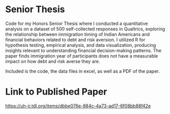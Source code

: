# Senior Thesis

Code for my Honors Senior Thesis where I conducted a quantitative analysis on a dataset of 500 self-collected responses in Qualtrics, exploring the relationship between immigration timing of Indian Americans and financial behaviors related to debt and risk aversion. I utilized R for hypothesis testing, empirical analysis, and data visualization, producing insights relevant to understanding financial decision-making patterns. The paper finds immigration year of participants does not have a measurable impact on how debt and risk averse they are. 

Included is the code, the data files in excel, as well as a PDF of the paper. 

# Link to Published Paper

https://uh-ir.tdl.org/items/dbbe076e-884c-4a73-ad17-6f08bb88f42e
